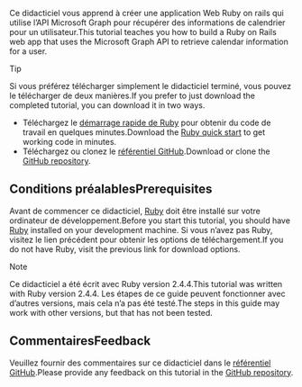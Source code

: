 <!-- markdownlint-disable MD002 MD041 -->

<span data-ttu-id="35447-101">Ce didacticiel vous apprend à créer une application Web Ruby on rails qui utilise l’API Microsoft Graph pour récupérer des informations de calendrier pour un utilisateur.</span><span class="sxs-lookup"><span data-stu-id="35447-101">This tutorial teaches you how to build a Ruby on Rails web app that uses the Microsoft Graph API to retrieve calendar information for a user.</span></span>

> [!TIP]
> <span data-ttu-id="35447-102">Si vous préférez télécharger simplement le didacticiel terminé, vous pouvez le télécharger de deux manières.</span><span class="sxs-lookup"><span data-stu-id="35447-102">If you prefer to just download the completed tutorial, you can download it in two ways.</span></span>
>
> - <span data-ttu-id="35447-103">Téléchargez le [démarrage rapide de Ruby](https://developer.microsoft.com/graph/quick-start?platform=option-ruby) pour obtenir du code de travail en quelques minutes.</span><span class="sxs-lookup"><span data-stu-id="35447-103">Download the [Ruby quick start](https://developer.microsoft.com/graph/quick-start?platform=option-ruby) to get working code in minutes.</span></span>
> - <span data-ttu-id="35447-104">Téléchargez ou clonez le [référentiel GitHub](https://github.com/microsoftgraph/msgraph-training-rubyrailsapp).</span><span class="sxs-lookup"><span data-stu-id="35447-104">Download or clone the [GitHub repository](https://github.com/microsoftgraph/msgraph-training-rubyrailsapp).</span></span>

## <a name="prerequisites"></a><span data-ttu-id="35447-105">Conditions préalables</span><span class="sxs-lookup"><span data-stu-id="35447-105">Prerequisites</span></span>

<span data-ttu-id="35447-106">Avant de commencer ce didacticiel, [Ruby](https://www.ruby-lang.org/en/downloads/) doit être installé sur votre ordinateur de développement.</span><span class="sxs-lookup"><span data-stu-id="35447-106">Before you start this tutorial, you should have [Ruby](https://www.ruby-lang.org/en/downloads/) installed on your development machine.</span></span> <span data-ttu-id="35447-107">Si vous n’avez pas Ruby, visitez le lien précédent pour obtenir les options de téléchargement.</span><span class="sxs-lookup"><span data-stu-id="35447-107">If you do not have Ruby, visit the previous link for download options.</span></span>

> [!NOTE]
> <span data-ttu-id="35447-108">Ce didacticiel a été écrit avec Ruby version 2.4.4.</span><span class="sxs-lookup"><span data-stu-id="35447-108">This tutorial was written with Ruby version 2.4.4.</span></span> <span data-ttu-id="35447-109">Les étapes de ce guide peuvent fonctionner avec d’autres versions, mais cela n’a pas été testé.</span><span class="sxs-lookup"><span data-stu-id="35447-109">The steps in this guide may work with other versions, but that has not been tested.</span></span>

## <a name="feedback"></a><span data-ttu-id="35447-110">Commentaires</span><span class="sxs-lookup"><span data-stu-id="35447-110">Feedback</span></span>

<span data-ttu-id="35447-111">Veuillez fournir des commentaires sur ce didacticiel dans le [référentiel GitHub](https://github.com/microsoftgraph/msgraph-training-rubyrailsapp).</span><span class="sxs-lookup"><span data-stu-id="35447-111">Please provide any feedback on this tutorial in the [GitHub repository](https://github.com/microsoftgraph/msgraph-training-rubyrailsapp).</span></span>
